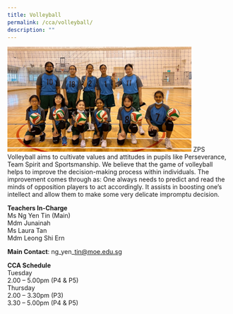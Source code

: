 ```yaml
---
title: Volleyball
permalink: /cca/volleyball/
description: ""
---
```

![](/images/2023-cca-volleyball.png)
ZPS Volleyball aims to cultivate values and attitudes in pupils like Perseverance, Team Spirit and Sportsmanship. We believe that the game of volleyball helps to&nbsp;improve the decision-making process within individuals. The improvement comes through as: One always needs to predict and read the minds of opposition players to act accordingly. It assists in boosting one’s intellect and allow them to make some very delicate impromptu decision.

**Teachers In-Charge**
<br>Ms Ng Yen Tin (Main)
<br>Mdm Junainah
<br>Ms Laura Tan
<br>Mdm Leong Shi Ern

**Main Contact**: ng\_yen\_tin@moe.edu.sg

**CCA Schedule**
<br>Tuesday
<br>2.00 – 5.00pm (P4 &amp; P5)
<br>Thursday
<br>2.00 – 3.30pm (P3)
<br>3.30 – 5.00pm (P4 &amp; P5)
